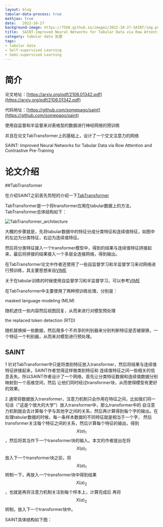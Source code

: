 ```yaml
---
layout: blog
tabular-data-process: true
mathjax: true
date:   2022-10-27
background-image: https://7568.github.io/images/2022-10-27-SAINT/img.png
title:  SAINT-Improved Neural Networks for Tabular Data via Row Attention and Contrastive Pre-Training
category: tabular data 处理
tags:
- tabular data
- Self-supervised Learning
- Semi-supervised Learning
---
```


[TabTransformer_architecture]:https://7568.github.io/images/2022-10-27-SAINT/figure_1.png


# 简介

论文地址：[https://arxiv.org/pdf/2106.01342.pdf](https://arxiv.org/pdf/2106.01342.pdf)

代码地址：[https://github.com/somepago/saint](https://github.com/somepago/saint)


使用自监督和半监督来对表格型的数据进行神经网络的预训练

并且在论文TabTransformer上的基础上，设计了一个交叉注意力的网络

SAINT: Improved Neural Networks for Tabular Data via Row Attention and Contrastive Pre-Training

# 论文介绍

##TabTransformer

在介绍SAINT之前首先剪短的介绍一下[TabTransformer](https://arxiv.org/pdf/2012.06678.pdf)

TabTransformer是一个将transformer应用在tabular数据上的方法，TabTransformer总体结构如下：

![TabTransformer_architecture]

大概的步骤就是，先将tabular数据中的特征分成分类特征和连续值特征，如图中的左边为分类特征，右边为连续值特征。

然后将分类特征接入一个transformer模型中，得到的结果与连续值特征拼接起来，最后将拼接的结果接入一个多层全连接网络，得到输出。

在TabTransformer论文中作者还使用了一些自监督学习和半监督学习来对网络进行预训练，其主要思想来自[VIME](/2022/10/27/VIME.html)

关于在tabular训练的时候使用自监督学习和半监督学习，可以参考[VIME](/2022/10/27/VIME.html)

在TabTransformer中主要使用了两种预训练处理，分别是：

masked language modeling (MLM) 

随机遮住一些内容然后视图回复，从而来进行对模型预处理

the replaced token detection (RTD)

随机替换掉一些数据，然后用多个不共享的判别器来分别判断特征是否被替换，一个特征一个判别器，从而来对模型进行预处理。


## SAINT

1 针对TabTransformer中只是将类别特征放入transformer，然后将结果与连续值特征拼接起来，SAINT作者觉得这样做类别特征和
连续值特征之间一些相关的信息丢失。所以SAINT作者设计了一个网络，首先让分类特征数据和连续值数据分别映射到一个高维空间，然后
让他们同时经过transformer块，从而使得模型有更好的效果。

2 通常将数据放入transformer，注意力机制只会作用在特征之间，比如我们将一句话（"这是个很大的大学"）放入transformer中，那么transformer中的
自注意力机制就会去计算每个字与其他字之间的关系，然后再计算得到每个字的输出。在处理tabular数据的时候，每一条样本数据的不同特征就是相当于一个字，
然后transformer关注每个特征之间的关系，然后计算每个特征的输出，得到$$X(a)_1$$，然后将其当作下一个transformer块的输入。本文的作者提出在将
$$X(a)_1$$放入下一个transformer块之前，将$$X(a)_1$$转制一下，再放入一个transformer块中得到结果$$X(a)_2$$，也就是再将注意力机制关注到每个样本上，计算完成后
再将$$X(a)_2$$转制，放入下一个transformer块中。

SAINT具体结构如下图：



